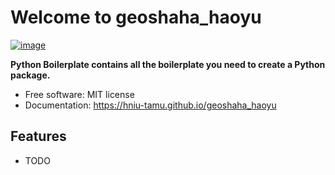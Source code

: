 # Welcome to geoshaha_haoyu


[![image](https://img.shields.io/pypi/v/geoshaha_haoyu.svg)](https://pypi.python.org/pypi/geoshaha_haoyu)


**Python Boilerplate contains all the boilerplate you need to create a Python package.**


-   Free software: MIT license
-   Documentation: <https://hniu-tamu.github.io/geoshaha_haoyu>
    

## Features

-   TODO
